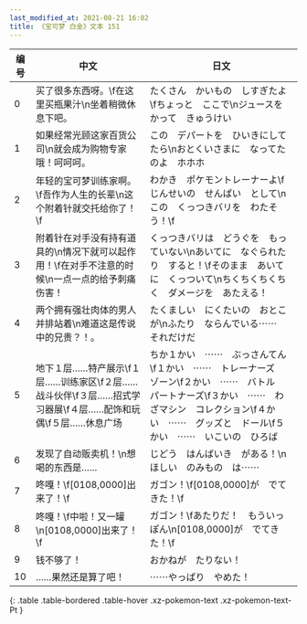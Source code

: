 ```yaml
---
last_modified_at: 2021-08-21 16:02
title: 《宝可梦 白金》文本 151
---
```

| 编号 | 中文 | 日文 |
| ---- | ---- | ---- |
| 0 | 买了很多东西呀。\f在这里买瓶果汁\n坐着稍微休息下吧。 | たくさん　かいもの　しすぎたよ\fちょっと　ここで\nジュースを　かって　きゅうけい |
| 1 | 如果经常光顾这家百货公司\n就会成为购物专家哦！呵呵呵。 | この　デパートを　ひいきにしてたら\nおとくいさまに　なってたのよ　ホホホ |
| 2 | 年轻的宝可梦训练家啊。\f吾作为人生的长辈\n这个附着针就交托给你了！\f | わかき　ポケモントレーナーよ\fじんせいの　せんぱい　として\nこの　くっつきバリを　わたそう！\f |
| 3 | 附着针在对手没有持有道具的\n情况下就可以起作用！\f在对手不注意的时候\n一点一点的给予刺痛伤害！ | くっつきバリは　どうぐを　もっていない\nあいてに　なぐられたり　すると！\fそのまま　あいてに　くっついて\nちくちくちくちく　ダメージを　あたえる！ |
| 4 | 两个拥有强壮肉体的男人并排站着\n难道这是传说中的兄贵？！。 | たくましい　にくたいの　おとこが\nふたり　ならんでいる⋯⋯　それだけだ |
| 5 | 地下１层……特产展示\f１层……训练家区\f２层……战斗伙伴\f３层……招式学习器展\f４层……配饰和玩偶\f５层……休息广场 | ちか１かい　⋯⋯　ぶっさんてん\f１かい　⋯⋯　トレーナーズ　ゾーン\f２かい　⋯⋯　バトル　パートナーズ\f３かい　⋯⋯　わざマシン　コレクション\f４かい　⋯⋯　グッズと　ドール\f５かい　⋯⋯　いこいの　ひろば |
| 6 | 发现了自动贩卖机！\n想喝的东西是…… | じどう　はんばいき　がある！\nほしい　のみもの　は⋯⋯ |
| 7 | 咚嘎！\f[0108,0000]出来了！\f | ガゴン！\f[0108,0000]が　でてきた！\f |
| 8 | 咚嘎！\f中啦！又一罐\n[0108,0000]出来了！\f | ガゴン！\fあたりだ！　もういっぽん\n[0108,0000]が　でてきた！\f |
| 9 | 钱不够了！ | おかねが　たりない！ |
| 10 | ……果然还是算了吧！ | ⋯⋯やっぱり　やめた！ |
{: .table .table-bordered .table-hover .xz-pokemon-text .xz-pokemon-text-Pt }